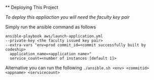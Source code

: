 ** Deploying This Project

*To deploy this appliaction you will need the faculty key pair*

Simply run the ansible command as follows

    ansible-playbook aws/launch-application.yml 
    --private-key <the faculty issued key pair> 
    --extra-vars "env=prod commit_id=<commit successfully built by codeship> 
      application_name=<application name>"
      service_count=<number of instances [default 1]>


Alternative you can run the following 
`./ansible.sh <env> <commitid> <appname> <servicecount>`